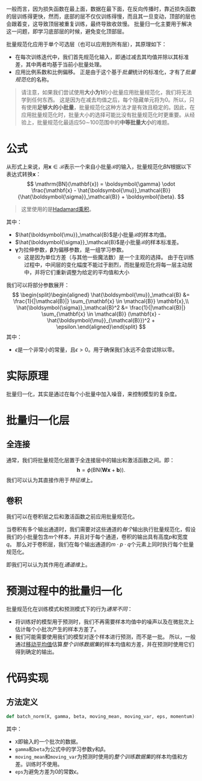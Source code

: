 一般而言，因为损失函数在最上面，数据在最下面，在反向传播时，靠近损失函数的层训练得更快，然而，底部的层不仅仅训练得慢，而且其一旦变动，顶部的层也会跟着变，这导致顶层被重复训练，最终导致收敛慢。
批量归一化主要用于解决这一问题，即学习底部层的时候，避免变化顶部层。

批量规范化应用于单个可选层（也可以应用到所有层），其原理如下：
- 在每次训练迭代中，我们首先规范化输入，即通过减去其均值并除以其标准差，其中两者均基于当前小批量处理。
- 应用比例系数和比例偏移。
正是由于这个基于*批量*统计的标准化，才有了*批量规范化*的名称。

> 请注意，如果我们尝试使用**大小为1**的小批量应用批量规范化，我们将无法学到任何东西。 这是因为在减去均值之后，每个隐藏单元将为0。所以，只有使用**足够大的小批量**，批量规范化这种方法才是有效且稳定的。因此，在应用批量规范化时，批量大小的选择可能比没有批量规范化时更重要。从经验上，批量规范化最适应50∼100范围中的**中等批量大小**的难题。

# 公式

从形式上来说，用$\mathbf{x} \in \mathcal{B}$表示一个来自小批量$\mathcal{B}$的输入，批量规范化$BN$根据以下表达式转换$\mathbf{x}$：
$$
\mathrm{BN}(\mathbf{x}) = \boldsymbol{\gamma} \odot \frac{\mathbf{x} - \hat{\boldsymbol{\mu}}_\mathcal{B}}{\hat{\boldsymbol{\sigma}}_\mathcal{B}} + \boldsymbol{\beta}.
$$
> 这里使用的是[Hadamard乘积](Hadamard乘积.md)。

其中：
- $\hat{\boldsymbol{\mu}}_\mathcal{B}$是小批量$\mathcal{B}$的样本均值。
- $\hat{\boldsymbol{\sigma}}_\mathcal{B}$是小批量$\mathcal{B}$的样本标准差。
- $\boldsymbol{\gamma}$为拉伸参数，$\boldsymbol{\beta}$为偏移参数，是一组学习参数。
	- 这是因为单位方差（与其他一些魔法数）是一个主观的选择。
由于在训练过程中，中间层的变化幅度不能过于剧烈，而批量规范化将每一层主动居中，并将它们重新调整为给定的平均值和大小

我们可以将部分参数展开：
$$
\begin{split}\begin{aligned} \hat{\boldsymbol{\mu}}_\mathcal{B} &= \frac{1}{|\mathcal{B}|} \sum_{\mathbf{x} \in \mathcal{B}} \mathbf{x},\\
\hat{\boldsymbol{\sigma}}_\mathcal{B}^2 &= \frac{1}{|\mathcal{B}|} \sum_{\mathbf{x} \in \mathcal{B}} (\mathbf{x} - \hat{\boldsymbol{\mu}}_{\mathcal{B}})^2 + \epsilon.\end{aligned}\end{split}
$$
其中：
- $\epsilon$是一个非常小的常量，且$\epsilon > 0$。用于确保我们永远不会尝试除以零。

# 实际原理
批量归一化，其实是通过在每个小批量中加入噪音，来控制模型的复杂度。


# 批量归一化层
## 全连接
通常，我们将批量规范化层置于全连接层中的输出和激活函数之间。即：
$$
\mathbf{h} = \phi(\mathrm{BN}(\mathbf{W}\mathbf{x} + \mathbf{b}) ).
$$
我们可以认为其直接作用于*特征维*上。

## 卷积
我们可以在卷积层之后和激活函数之前应用批量规范化。

当卷积有多个输出通道时，我们需要对这些通道的*每个*输出执行批量规范化，假设我们的小批量包含$m$个样本，并且对于每个通道，卷积的输出具有高度$p$和宽度$q$。 那么对于卷积层，我们在每个输出通道的$m \cdot p \cdot q$个元素上同时执行每个批量规范化。

即我们可以认为其作用在*通道维*上。


# 预测过程中的批量归一化
批量规范化在训练模式和预测模式下的行为*通常不同*：
- 将训练好的模型用于预测时，我们不再需要样本均值中的噪声以及在微批次上估计每个小批次产生的样本方差了。
- 我们可能需要使用我们的模型对逐个样本进行预测，而不是一批。
所以，一般通过[移动平均值](移动平均值.md)估算*整个训练数据集*的样本均值和方差，并在预测时使用它们得到确定的输出。

# 代码实现

## 方法定义
```python
def batch_norm(X, gamma, beta, moving_mean, moving_var, eps, momentum):
```
其中：
- `X`即输入的一个批次的数据。
- `gamma`和`beta`为公式中的学习参数$\gamma$和$\beta$。
- `moving_mean`和`moving_var`为预测时使用的*整个训练数据集*的样本均值和方差。训练时不使用。
- `eps`为避免方差为0的常数$\epsilon$。